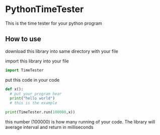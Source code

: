# PythonTimeTester

This is the time tester for your python program

## How to use

download this library into same directory with your file

import this library into your file

```python
import TimeTester
```

put this code in your code

```python
def x():
  # put your program hear
  print("hello world")
  # this is the example

print(TimeTester.run(100000,x))
```

this number (100000) is how many running of your code. The library will average interval and return in milliseconds

